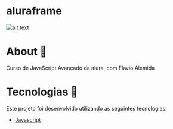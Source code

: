 # aluraframe


![alt text](https://imgur.com/Q0OJo6E.png)


# About 📃
Curso de JavaScript Avançado da alura, com Flavio Alemida




# Tecnologias  🚀
Este projeto foi desenvolvido utilizando as seguintes tecnologias:


- [Javascript](https://raw.githubusercontent.com/github/explore/80688e429a7d4ef2fca1e82350fe8e3517d3494d/topics/javascript/javascript.png)






